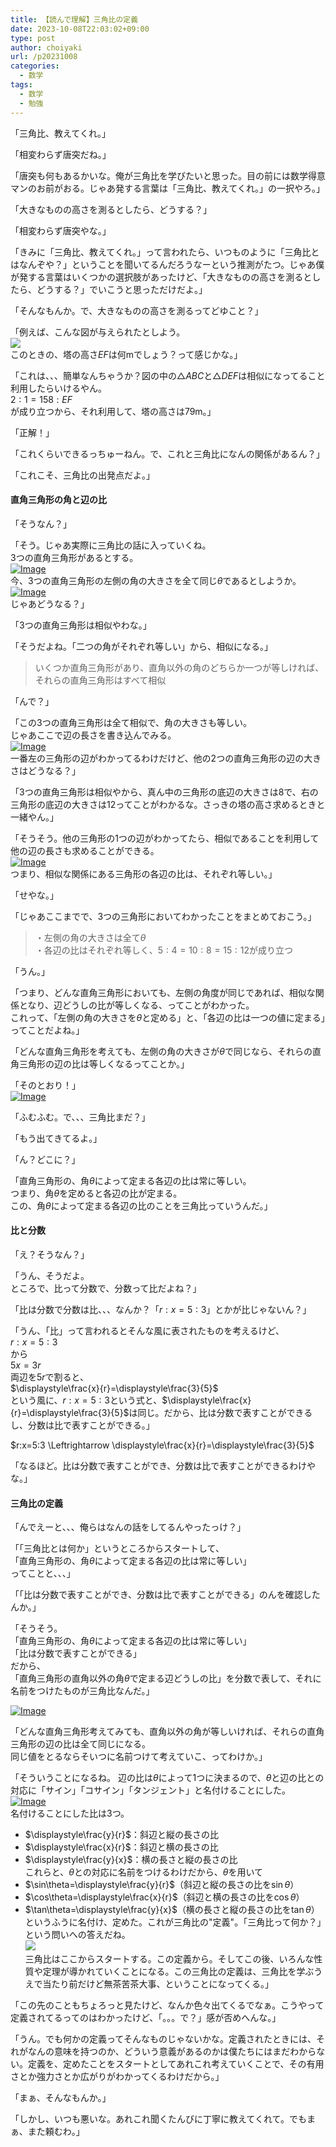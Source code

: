 ```yaml
---
title: 【読んで理解】三角比の定義
date: 2023-10-08T22:03:02+09:00
type: post
author: choiyaki
url: /p20231008
categories: 
  - 数学
tags:
  - 数学
  - 勉強
---
```

「三角比、教えてくれ。」  
  
「相変わらず唐突だね。」  
  
「唐突も何もあるかいな。俺が三角比を学びたいと思った。目の前には数学得意マンのお前がおる。じゃあ発する言葉は「三角比、教えてくれ。」の一択やろ。」  
  
「大きなものの高さを測るとしたら、どうする？」  

「相変わらず唐突やな。」  
   
「きみに「三角比、教えてくれ。」って言われたら、いつものように「三角比とはなんぞや？」ということを聞いてるんだろうなーという推測がたつ。じゃあ僕が発する言葉はいくつかの選択肢があったけど、「大きなものの高さを測るとしたら、どうする？」でいこうと思っただけだよ。」  
  
「そんなもんか。で、大きなものの高さを測るってどゆこと？」  
  
「例えば、こんな図が与えられたとしよう。  
![](https://scrapbox.io/files/65229121bc1543003597d600.png)  
このときの、塔の高さ$EF$は何mでしょう？って感じかな。」  
  
「これは、、、簡単なんちゃうか？図の中の$\triangle ABC$と$\triangle DEF$は相似になってること利用したらいけるやん。  
$2:1=158:EF$  	
が成り立つから、それ利用して、塔の高さは$79$m。」  
  
「正解！」  
  
「これくらいできるっちゅーねん。で、これと三角比になんの関係があるん？」  
  
「これこそ、三角比の出発点だよ。」  
  
#### 直角三角形の角と辺の比  
  
「そうなん？」  
  
「そう。じゃあ実際に三角比の話に入っていくね。  
3つの直角三角形があるとする。  
[![Image](https://scrapbox.io/files/6520fb4590f320001b0a6814.png?type=thumbnail)](https://scrapbox.io/files/6520fb4590f320001b0a6814.png)  
今、3つの直角三角形の左側の角の大きさを全て同じ$\theta$であるとしようか。  
[![Image](https://scrapbox.io/files/6520fb4e706b2a001b93c9d3.png?type=thumbnail)](https://scrapbox.io/files/6520fb4e706b2a001b93c9d3.png)  
じゃあどうなる？」  
  
「3つの直角三角形は相似やわな。」  
  
「そうだよね。「二つの角がそれぞれ等しい」から、相似になる。」  
  
> いくつか直角三角形があり、直角以外の角のどちらか一つが等しければ、それらの直角三角形はすべて相似  
  
「んで？」  
  
「この3つの直角三角形は全て相似で、角の大きさも等しい。  
じゃあここで辺の長さを書き込んでみる。  
[![Image](https://scrapbox.io/files/6520fb5569395a00350ccec6.png?type=thumbnail)](https://scrapbox.io/files/6520fb5569395a00350ccec6.png)  
一番左の三角形の辺がわかってるわけだけど、他の2つの直角三角形の辺の大きさはどうなる？」  
  
「3つの直角三角形は相似やから、真ん中の三角形の底辺の大きさは$8$で、右の三角形の底辺の大きさは$12$ってことがわかるな。さっきの塔の高さ求めるときと一緒やん。」  
  
「そうそう。他の三角形の1つの辺がわかってたら、相似であることを利用して他の辺の長さも求めることができる。  
[![Image](https://scrapbox.io/files/6520fb5d69395a00350ccee7.png?type=thumbnail)](https://scrapbox.io/files/6520fb5d69395a00350ccee7.png)  
つまり、相似な関係にある三角形の各辺の比は、それぞれ等しい。」  
  
「せやな。」  
  
「じゃあここまでで、3つの三角形においてわかったことをまとめておこう。」  
  
> ・左側の角の大きさは全て$\theta$  
> ・各辺の比はそれぞれ等しく、$5:4=10:8=15:12$が成り立つ  
  
「うん。」  
  
「つまり、どんな直角三角形においても、左側の角度が同じであれば、相似な関係となり、辺どうしの比が等しくなる、ってことがわかった。  
これって、「左側の角の大きさを$\theta$と定める」と、「各辺の比は一つの値に定まる」ってことだよね。」  
  
「どんな直角三角形を考えても、左側の角の大きさが$\theta$で同じなら、それらの直角三角形の辺の比は等しくなるってことか。」  
  
「そのとおり！」  
[![Image](https://scrapbox.io/files/6520fb66f31831001c3c6422.png?type=thumbnail)](https://scrapbox.io/files/6520fb66f31831001c3c6422.png)  
  
「ふむふむ。で、、、三角比まだ？」  
  
「もう出てきてるよ。」  
  
「ん？どこに？」  
  
「直角三角形の、角$\theta$によって定まる各辺の比は常に等しい。  
つまり、角$\theta$を定めると各辺の比が定まる。  
この、角$\theta$によって定まる各辺の比のことを三角比っていうんだ。」  
  
#### 比と分数  
  
「え？そうなん？」  
  
「うん、そうだよ。  
ところで、比って分数で、分数って比だよね？」  
  
「比は分数で分数は比、、、なんか？「$r:x=5:3$」とかが比じゃないん？」  
  
「うん、「比」って言われるとそんな風に表されたものを考えるけど、  
$r:x=5:3$  
から  
$5x=3r$  
両辺を$5r$で割ると、  
$\displaystyle\frac{x}{r}=\displaystyle\frac{3}{5}$  
という風に、$r:x=5:3$という式と、$\displaystyle\frac{x}{r}=\displaystyle\frac{3}{5}$​は同じ。だから、比は分数で表すことができるし、分数は比で表すことができる。」  
  
$r:x=5:3 \Leftrightarrow \displaystyle\frac{x}{r}=\displaystyle\frac{3}{5}$  
  
「なるほど。比は分数で表すことができ、分数は比で表すことができるわけやな。」  
  
#### 三角比の定義  
  
「んでえーと、、、俺らはなんの話をしてるんやったっけ？」  
  
「「三角比とは何か」というところからスタートして、  
「直角三角形の、角$\theta$によって定まる各辺の比は常に等しい」  
ってことと、、、」  
  
「「比は分数で表すことができ、分数は比で表すことができる」のんを確認したんか。」  
  
「そうそう。  
「直角三角形の、角$\theta$によって定まる各辺の比は常に等しい」  
「比は分数で表すことができる」  
だから、  
「直角三角形の直角以外の角$\theta$で定まる辺どうしの比」を分数で表して、それに名前をつけたものが三角比なんだ。」

[![Image](https://scrapbox.io/files/6520fb6bfee304001c19ed68.png?type=thumbnail)](https://scrapbox.io/files/6520fb6bfee304001c19ed68.png)  
  
「どんな直角三角形考えてみても、直角以外の角が等しいければ、それらの直角三角形の辺の比は全て同じになる。  
同じ値をとるならそいつに名前つけて考えていこ、ってわけか。」  
  
「そういうことになるね。 辺の比は$\theta$によって1つに決まるので、$\theta$と辺の比との対応に「サイン」「コサイン」「タンジェント」と名付けることにした。   
[![Image](https://scrapbox.io/files/6520fb7ba83d1a001bff362c.png?type=thumbnail)](https://scrapbox.io/files/6520fb7ba83d1a001bff362c.png)  
名付けることにした比は3つ。  
- $\displaystyle\frac{y}{r}$​：斜辺と縦の長さの比  
- $\displaystyle\frac{x}{r}$​：斜辺と横の長さの比  
- $\displaystyle\frac{y}{x}$​：横の長さと縦の長さの比  
これらと、$\theta$との対応に名前をつけるわけだから、$\theta$を用いて  
- $\sin\theta=\displaystyle\frac{y}{r}$​（斜辺と縦の長さの比を$\sin\theta$）  
- $\cos\theta=\displaystyle\frac{x}{r}$​（斜辺と横の長さの比を$\cos\theta$）  
- $\tan\theta=\displaystyle\frac{y}{x}$​（横の長さと縦の長さの比を$\tan\theta$）  
というふうに名付け、定めた。これが三角比の"定義"。「三角比って何か？」という問いへの答えだね。  
![](https://scrapbox.io/files/6523bc335b143c001cd60b0c.png)  
三角比はここからスタートする。この定義から。そしてこの後、いろんな性質や定理が導かれていくことになる。この三角比の定義は、三角比を学ぶうえで当たり前だけど無茶苦茶大事、ということになってくる。」  
  
「この先のこともちょろっと見たけど、なんか色々出てくるでなぁ。こうやって定義されてるってのはわかったけど、「。。。で？」感が否めへんな。」  
  
「うん。でも何かの定義ってそんなものじゃないかな。定義されたときには、それがなんの意味を持つのか、どういう意義があるのかは僕たちにはまだわからない。定義を、定めたことをスタートとしてあれこれ考えていくことで、その有用さとか強力さとか広がりがわかってくるわけだから。」  
  
「まぁ、そんなもんか。」  
  
「しかし、いつも悪いな。あれこれ聞くたんびに丁寧に教えてくれて。でもまぁ、また頼むわ。」